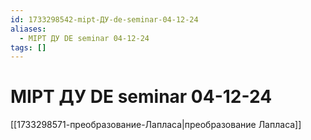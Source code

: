 ```yaml
---
id: 1733298542-mipt-ДУ-de-seminar-04-12-24
aliases:
  - MIPT ДУ DE seminar 04-12-24
tags: []
---
```


# MIPT ДУ DE seminar 04-12-24
[[1733298571-преобразование-Лапласа|преобразование Лапласа]]

